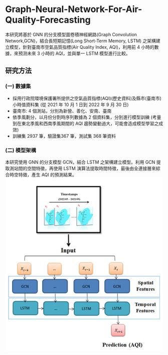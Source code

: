 # Graph-Neural-Network-For-Air-Quality-Forecasting
本研究將基於 GNN 的分支模型圖卷積神經網路(Graph Convolution Network,GCN)，結合長短期記憶(Long Short-Term Memory, LSTM) 之架構建立模型，針對臺南市空氣品質指標(Air Quality Index, AQI)，利用前 4 小時的數據，來预测未來 3 小時的 AQI，並與單一 LSTM 模型進行比較。

## 研究方法
### (一) 數據集
* 採用行政院環境保護署所提供之空氣品質指標(AQI)(歷史資料)及縣市(臺南市)小時值資料集 (從 2021 年 10 月 1 日到 2022 年 9 月 30 日)
* 臺南市: 4 個測站，分別為新營、善化、安南、臺南 
* 依季風劃分，以月份分割時序列數據為 2 個資料集，分別進行模型訓練 (考量到在東北季風和西南季風期間的 AQI 趨勢變動過大，可能會造成模型學習之成效)
* 訓練集 2937 筆，驗證集367 筆，測試集 368 筆資料
### (二) 模型架構
本研究使用 GNN 的分支模型 GCN，結合 LSTM 之架構建立模型。利用 GCN 提取測站間的空間特徵，再使用 LSTM 演算法提取時間特徵，最後由全連接層來綜合時空特徵，產生 AQI 的預測結果。
![image](https://github.com/EmilyChang6/Graph-Neural-Network-For-Air-Quality-Forecasting/blob/main/model.png)
